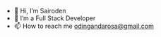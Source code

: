 - 👋 Hi, I’m Sairoden
- 👀 I’m a Full Stack Developer
- 📫 How to reach me odingandarosa@gmail.com

<!---
Sairoden/Sairoden is a ✨ special ✨ repository because its `README.md` (this file) appears on your GitHub profile.
You can click the Preview link to take a look at your changes.
--->
